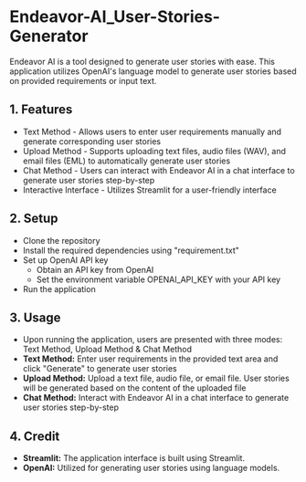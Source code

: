 # Endeavor-AI_User-Stories-Generator #

Endeavor AI is a tool designed to generate user stories with ease. This application utilizes OpenAI's language model to generate user stories based on provided requirements or input text.

## 1. Features ##
* Text Method - Allows users to enter user requirements manually and generate corresponding user stories
* Upload Method - Supports uploading text files, audio files (WAV), and email files (EML) to automatically generate user stories
* Chat Method - Users can interact with Endeavor AI in a chat interface to generate user stories step-by-step
* Interactive Interface - Utilizes Streamlit for a user-friendly interface

## 2. Setup ##
* Clone the repository
* Install the required dependencies using "requirement.txt"
* Set up OpenAI API key
  * Obtain an API key from OpenAI
  * Set the environment variable OPENAI_API_KEY with your API key
* Run the application

## 3. Usage ##
* Upon running the application, users are presented with three modes: Text Method, Upload Method & Chat Method
 * __Text Method:__ Enter user requirements in the provided text area and click "Generate" to generate user stories
 * __Upload Method:__ Upload a text file, audio file, or email file. User stories will be generated based on the content of the uploaded file
 * __Chat Method:__ Interact with Endeavor AI in a chat interface to generate user stories step-by-step

## 4. Credit ##
* __Streamlit:__ The application interface is built using Streamlit.
* __OpenAI:__ Utilized for generating user stories using language models.
